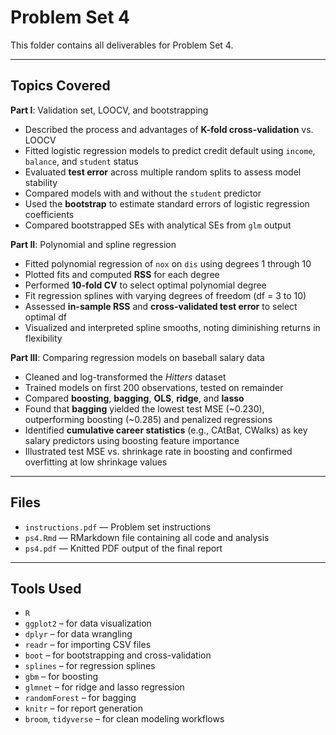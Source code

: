 # Problem Set 4

This folder contains all deliverables for Problem Set 4.

---

## Topics Covered

**Part I**: Validation set, LOOCV, and bootstrapping  
- Described the process and advantages of **K-fold cross-validation** vs. LOOCV  
- Fitted logistic regression models to predict credit default using `income`, `balance`, and `student` status  
- Evaluated **test error** across multiple random splits to assess model stability  
- Compared models with and without the `student` predictor  
- Used the **bootstrap** to estimate standard errors of logistic regression coefficients  
- Compared bootstrapped SEs with analytical SEs from `glm` output  

**Part II**: Polynomial and spline regression  
- Fitted polynomial regression of `nox` on `dis` using degrees 1 through 10  
- Plotted fits and computed **RSS** for each degree  
- Performed **10-fold CV** to select optimal polynomial degree  
- Fit regression splines with varying degrees of freedom (df = 3 to 10)  
- Assessed **in-sample RSS** and **cross-validated test error** to select optimal df  
- Visualized and interpreted spline smooths, noting diminishing returns in flexibility  

**Part III**: Comparing regression models on baseball salary data  
- Cleaned and log-transformed the *Hitters* dataset  
- Trained models on first 200 observations, tested on remainder  
- Compared **boosting**, **bagging**, **OLS**, **ridge**, and **lasso**  
- Found that **bagging** yielded the lowest test MSE (~0.230), outperforming boosting (~0.285) and penalized regressions  
- Identified **cumulative career statistics** (e.g., CAtBat, CWalks) as key salary predictors using boosting feature importance  
- Illustrated test MSE vs. shrinkage rate in boosting and confirmed overfitting at low shrinkage values  

---

## Files

- `instructions.pdf` — Problem set instructions  
- `ps4.Rmd` — RMarkdown file containing all code and analysis  
- `ps4.pdf` — Knitted PDF output of the final report

---

## Tools Used

- `R`  
- `ggplot2` – for data visualization  
- `dplyr` – for data wrangling  
- `readr` – for importing CSV files  
- `boot` – for bootstrapping and cross-validation  
- `splines` – for regression splines  
- `gbm` – for boosting  
- `glmnet` – for ridge and lasso regression  
- `randomForest` – for bagging  
- `knitr` – for report generation  
- `broom`, `tidyverse` – for clean modeling workflows  

